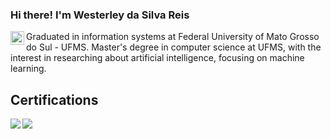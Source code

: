 ### Hi there! I'm Westerley da Silva Reis

[<img align="left"  width="22px" src="https://cdn.jsdelivr.net/npm/simple-icons@3.4.0/icons/linkedin.svg" />](https://www.linkedin.com/in/westerley-reis/)

Graduated in information systems at Federal University of Mato Grosso do Sul - UFMS. Master's degree in computer science at UFMS, with the interest in researching about artificial intelligence, focusing on machine learning. 

## Certifications

[<img align="left" src="https://images.youracclaim.com/size/100x100/images/6a254dad-77e5-4e71-8049-94e5c7a15981/azure-fundamentals-600x600.png">](https://www.youracclaim.com/badges/c4c0d2cc-2cbd-474a-b81e-e920e0887b8f?source=linked_in_profile)

[<img align="left" src="https://images.youracclaim.com/size/100x100/images/4136ced8-75d5-4afb-8677-40b6236e2672/azure-ai-fundamentals-600x600.png">](https://www.youracclaim.com/badges/3bcdbbcd-38ea-47c0-a492-40541f72b8f8?source=linked_in_profile)

